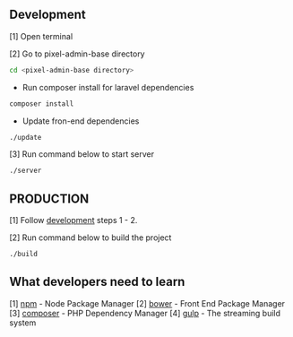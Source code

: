 ## Development ##

[1] Open terminal

[2] Go to pixel-admin-base directory

```sh
cd <pixel-admin-base directory>
```

* Run composer install for laravel dependencies

```sh
composer install
```

* Update fron-end dependencies

```sh
./update
```

[3] Run command below to start server

```sh
./server
```

## PRODUCTION ##

[1] Follow [development](#development) steps 1 - 2.

[2] Run command below to build the project

```sh
./build
```

## What developers need to learn ##

[1] [npm](https://www.npmjs.com/) - Node Package Manager
[2] [bower](http://bower.io/) - Front End Package Manager
[3] [composer](https://getcomposer.org/) - PHP Dependency Manager
[4] [gulp](http://gulpjs.com/) - The streaming build system

